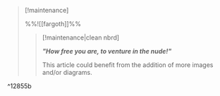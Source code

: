 > [!maintenance] 
> 
> %%![[fargoth]]%%
> 
> > [!maintenance|clean nbrd]
> > 
> > **_"How free you are, to venture in the nude!"_**
> >
> > This article could benefit from the addition of more images and/or diagrams.

^12855b
